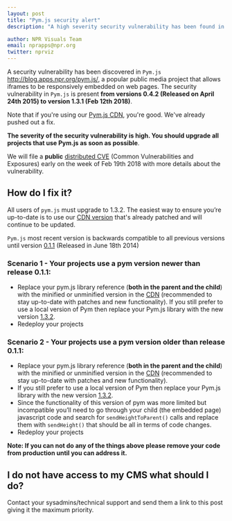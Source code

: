 ```yaml
---
layout: post
title: "Pym.js security alert"
description: "A high severity security vulnerability has been found in previous versions of Pym.js, please upgrade as soon as possible"

author: NPR Visuals Team
email: nprapps@npr.org
twitter: nprviz
---
```


A security vulnerability has been discovered in `Pym.js` <http://blog.apps.npr.org/pym.js/>, a popular public media project that allows iframes to be responsively embedded on web pages. The security vulnerability in `Pym.js` is present **from versions 0.4.2 (Released on April 24th 2015) to version 1.3.1 (Feb 12th 2018)**. 

Note that if you're using our [Pym.js CDN](http://blog.apps.npr.org/pym.js/#get-pym-cdn), you're good. We've already pushed out a fix.

**The severity of the security vulnerability is high. You should upgrade all projects that use Pym.js as soon as possible**.

We will file a **public** [distributed CVE](https://docs.google.com/forms/d/e/1FAIpQLSddsMgF0JuiMlcURdmVuIdGtEgDNKXhjNy6ZoRwGrSb6Ty60g/viewform) (Common Vulnerabilities and Exposures) early on the week of Feb 19th 2018 with more details about the vulnerability. 

How do I fix it?
----------------

All users of `pym.js` must upgrade to 1.3.2. The easiest way to ensure you’re up-to-date is to use our [CDN version](http://blog.apps.npr.org/pym.js/#get-pym-cdn) that's already patched and will continue to be updated.

`Pym.js` most recent version is backwards compatible to all previous versions until version [0.1.1](https://github.com/nprapps/pym.js/releases/tag/0.1.1) (Released in June 18th 2014)

### Scenario 1 - Your projects use a pym version newer than release 0.1.1:

* Replace your pym.js library reference (**both in the parent and the child**) with the minified or unminified version in the [CDN](http://blog.apps.npr.org/pym.js/#get-pym-cdn) (recommended to stay up-to-date with patches and new functionality). If you still prefer to use a local version of Pym then replace your Pym.js library with the new version [1.3.2](https://github.com/nprapps/pym.js/releases/tag/v1.3.2).
* Redeploy your projects

### Scenario 2 - Your projects use a pym version older than release 0.1.1:

* Replace your pym.js library reference (**both in the parent and the child**) with the minified or unminified version in the [CDN](http://blog.apps.npr.org/pym.js/#get-pym-cdn) (recommended to stay up-to-date with patches and new functionality). 
* If you still prefer to use a local version of Pym then replace your Pym.js library with the new version [1.3.2](https://github.com/nprapps/pym.js/releases/tag/v1.3.2).
* Since the functionality of this version of pym was more limited but incompatible you’ll need to go through your child (the embedded page) javascript code and search for `sendHeightToParent()` calls and replace them with `sendHeight()` that should be all in terms of code changes.
* Redeploy your projects

**Note: If you can not do any of the things above please remove your code from production until you can address it.**

I do not have access to my CMS what should I do?
------------------------------------------------

Contact your sysadmins/technical support and send them a link to this post giving it the maximum priority.